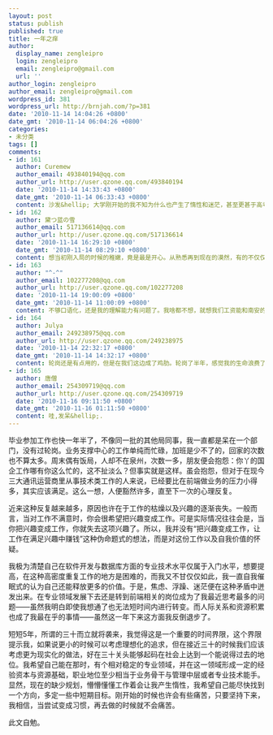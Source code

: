 ```yaml
---
layout: post
status: publish
published: true
title: 一年之痒
author:
  display_name: zengleipro
  login: zengleipro
  email: zengleipro@gmail.com
  url: ''
author_login: zengleipro
author_email: zengleipro@gmail.com
wordpress_id: 381
wordpress_url: http://brnjah.com/?p=381
date: '2010-11-14 14:04:26 +0800'
date_gmt: '2010-11-14 06:04:26 +0800'
categories:
- 未分类
tags: []
comments:
- id: 161
  author: Curemew
  author_email: 493840194@qq.com
  author_url: http://user.qzone.qq.com/493840194
  date: '2010-11-14 14:33:43 +0800'
  date_gmt: '2010-11-14 06:33:43 +0800'
  content: 沙发&hellip; 大学刚开始的我不知为什么也产生了惰性和迷茫，甚至更甚于高考的恐怖和压力，然而这次不关学习的事。很多新接触的人和景象让我感到困惑&hellip;两个月来，即使习惯了，会痛苦的依旧会痛苦。
- id: 162
  author: 黛つ蓝の雪
  author_email: 517136614@qq.com
  author_url: http://user.qzone.qq.com/517136614
  date: '2010-11-14 16:29:10 +0800'
  date_gmt: '2010-11-14 08:29:10 +0800'
  content: 想当初刚入局的时候的稚嫩，竟是最是开心。从熟悉再到现在的漠然，有的不仅仅是对工作的厌倦，更多的是对未来的不确定性。
- id: 163
  author: "^-^"
  author_email: 102277208@qq.com
  author_url: http://user.qzone.qq.com/102277208
  date: '2010-11-14 19:00:09 +0800'
  date_gmt: '2010-11-14 11:00:09 +0800'
  content: 不够口语化，还是我的理解能力有问题了。我啥都不想，就想我们工资能和南安的一样就行。
- id: 164
  author: Julya
  author_email: 249238975@qq.com
  author_url: http://user.qzone.qq.com/249238975
  date: '2010-11-14 22:32:17 +0800'
  date_gmt: '2010-11-14 14:32:17 +0800'
  content: 轮岗还是有点用的，但是在我们这边成了鸡肋。轮岗了半年，感觉我的生命浪费了半年~~
- id: 165
  author: 唐僧
  author_email: 254309719@qq.com
  author_url: http://user.qzone.qq.com/254309719
  date: '2010-11-16 09:11:50 +0800'
  date_gmt: '2010-11-16 01:11:50 +0800'
  content: 哇,发呆&hellip;.
---
```

毕业参加工作也快一年半了，不像同一批的其他局同事，我一直都是呆在一个部门，没有过轮岗。业务支撑中心的工作单纯而忙碌，加班是少不了的，回家的次数也不算太多。周末偶有饭局，人却不在泉州，次数一多，朋友便会抱怨：你丫的国企工作哪有你这么忙的，这不扯淡么？但事实就是这样。虽会抱怨，但对于在现今三大通讯运营商里从事技术类工作的人来说，已经要比在前端做业务的压力小得多，其实应该满足。这么一想，人便豁然许多，直至下一次的心理反复。

近来这种反复越来越多，原因也许在于工作的枯燥以及兴趣的逐渐丧失。一般而言，当对工作不满意时，你会很希望把兴趣变成工作。可是实际情况往往会是，当你把兴趣变成工作，你就失去这项兴趣了。所以，我并没有&ldquo;把兴趣变成工作，让工作在满足兴趣中赚钱&rdquo;这种伪命题式的想法，而是对这份工作以及自我价值的怀疑。

我极为清楚自己在软件开发与数据库方面的专业技术水平仅属于入门水平，想要提高，在这种高密度重复工作的地方是困难的，而我又不甘仅仅如此，我一直自我催眠式的认为自己还能释放更多的价值。于是，焦虑、浮躁、迷茫便在这种矛盾中迸发出来。在专业领域发展下去还是转到前端相关的岗位成为了我最近思考最多的问题——虽然我明白即使我想通了也无法短时间内进行转变。而人际关系和资源积累也成了我最在乎的事情——虽然这一年下来这方面我反倒退步了。

短短5年，所谓的三十而立就将袭来，我觉得这是一个重要的时间界限，这个界限提示我，如果说更小的时候可以考虑理想化的追求，但在接近三十的时候我们应该考虑更为现实化的做法，好在三十关头能够起码在社会上达到一个能说得过去的地位。我希望自己能在那时，有个相对稳定的专业领域，并在这一领域形成一定的经验资本与资源基础，职业地位至少相当于业务骨干与管理中层或者专业技术能手。显然，现在的缺少规划，懵懵懂懂工作着会让我产生惰性，我希望自己能尽快找到一个方向，多定一些中短期目标。刚开始的时候也许会有些痛苦，只要坚持下来，我相信，当尝试变成习惯，再去做的时候就不会痛苦。

此文自勉。